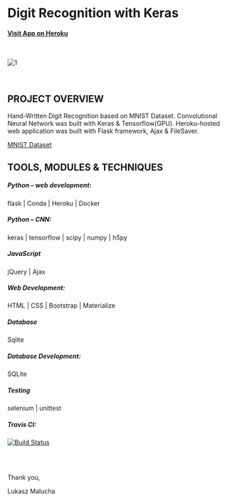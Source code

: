 # Digit Recognition with Keras


#### [Visit App on Heroku](https://digit-prediction.herokuapp.com/)

<br>

![1](https://user-images.githubusercontent.com/26208598/56574128-65ef1300-65ba-11e9-89cd-27e93b8f92e5.JPG)

<br>

## PROJECT OVERVIEW

Hand-Written Digit Recognition based on MNIST Dataset. Convolutional Neural Network was built with Keras & Tensorflow(GPU). 
Heroku-hosted web application was built with Flask framework, Ajax & FileSaver. <br>

[MNIST Dataset](http://yann.lecun.com/exdb/mnist/)


## TOOLS, MODULES & TECHNIQUES

##### Python – web development:
flask | Conda | Heroku | Docker
##### Python – CNN:
keras | tensorflow | scipy | numpy | h5py
##### JavaScript
jQuery | Ajax
##### Web Development:
HTML | CSS | Bootstrap | Materialize
##### Database
Sqlite
##### Database Development:
SQLite
##### Testing
selenium | unittest
##### Travis CI:
[![Build Status](https://travis-ci.com/LukaszMalucha/Digit-Recognition.svg?branch=master)](https://travis-ci.com/LukaszMalucha/Digit-Recognition)


<br><br>

Thank you,

Lukasz Malucha